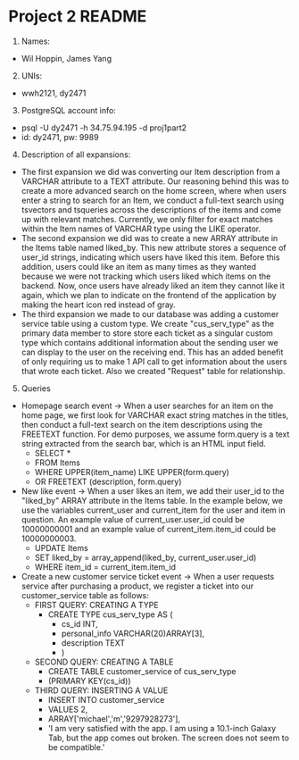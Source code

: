 # Project 2 README
1. Names:
- Wil Hoppin, James Yang

2. UNIs:
- wwh2121, dy2471

3. PostgreSQL account info:
- psql -U dy2471 -h 34.75.94.195 -d proj1part2
- id: dy2471, pw: 9989

4. Description of all expansions:
- The first expansion we did was converting our Item description from a VARCHAR attribute to a TEXT attribute. Our reasoning behind this was to create a more advanced search on the home screen, where when users enter a string to search for an Item, we conduct a full-text search using tsvectors and tsqueries across the descriptions of the items and come up with relevant matches. Currently, we only filter for exact matches within the Item names of VARCHAR type using the LIKE operator.
- The second expansion we did was to create a new ARRAY attribute in the Items table named liked_by. This new attribute stores a sequence of user_id strings, indicating which users have liked this item. Before this addition, users could like an item as many times as they wanted because we were not tracking which users liked which items on the backend. Now, once users have already liked an item they cannot like it again, which we plan to indicate on the frontend of the application by making the heart icon red instead of gray.
- The third expansion we made to our database was adding a customer service table using a custom type. We create "cus_serv_type" as the primary data member to store store each ticket as a singular custom type which contains additional information about the sending user we can display to the user on the receiving end. This has an added benefit of only requiring us to make 1 API call to get information about the users that wrote each ticket. Also we created "Request" table for relationship.

5. Queries
- Homepage search event -> When a user searches for an item on the home page, we first look for VARCHAR exact string matches in the titles, then conduct a full-text search on the item descriptions using the FREETEXT function. For demo purposes, we assume form.query is a text string extracted from the search bar, which is an HTML input field.
    - SELECT *
    - FROM Items
    - WHERE UPPER(item_name) LIKE UPPER(form.query)
    - OR FREETEXT (description, form.query)
- New like event -> When a user likes an item, we add their user_id to the "liked_by" ARRAY attribute in the Items table. In the example below, we use the variables current_user and current_item for the user and item in question. An example value of current_user.user_id could be 10000000001 and an example value of current_item.item_id could be 10000000003.
    - UPDATE Items
    - SET liked_by = array_append(liked_by, current_user.user_id)
    - WHERE item_id = current_item.item_id
- Create a new customer service ticket event -> When a user requests service after purchasing a product, we register a ticket into our customer_service table as follows:
    - FIRST QUERY: CREATING A TYPE
        - CREATE TYPE cus_serv_type AS (
            - cs_id INT,
            - personal_info VARCHAR(20)ARRAY[3],
            - description TEXT
            - )
    - SECOND QUERY: CREATING A TABLE
        - CREATE TABLE customer_service of cus_serv_type
        - (PRIMARY KEY(cs_id))
    - THIRD QUERY: INSERTING A VALUE
        - INSERT INTO customer_service
        - VALUES 2,
        - ARRAY['michael','m','9297928273'],
        - 'I am very satisfied with the app. I am using a 10.1-inch Galaxy Tab, but the app comes out broken. The screen does not seem to be compatible.'


